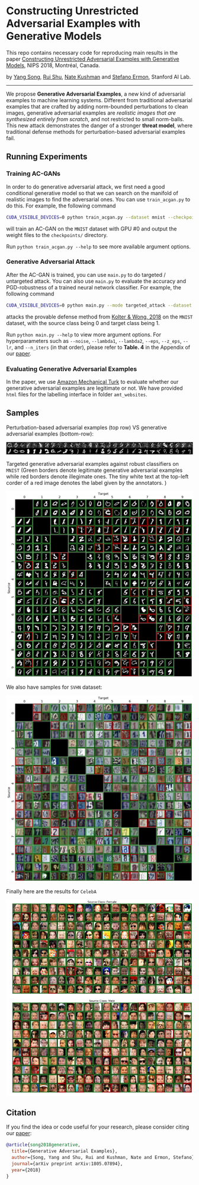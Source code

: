 # Constructing Unrestricted Adversarial Examples with Generative Models

This repo contains necessary code for reproducing main results in the paper [Constructing Unrestricted Adversarial Examples with Generative Models](https://arxiv.org/abs/1805.07894), NIPS 2018, Montréal, Canada. 

by [Yang Song](https://yang-song.github.io/), [Rui Shu](https://ruishu.io//), [Nate Kushman](http://www.kushman.org/) and [Stefano Ermon](https://cs.stanford.edu/~ermon/), Stanford AI Lab.

---

We propose **Generative Adversarial Examples**, a new kind of adversarial examples to machine learning systems. Different from traditional adversarial examples that are crafted by adding norm-bounded perturbations to clean images, generative adversarial examples are _realistic images that are synthesized entirely from scratch_, and not restricted to small norm-balls. This new attack demonstrates the danger of a stronger **threat model**, where traditional defense methods for perturbation-based adversarial examples fail.

## Running Experiments

### Training AC-GANs

In order to do generative adversarial attack, we first need a good conditional generative model so that we can search on the manifold of realistic images to find the adversarial ones. You can use `train_acgan.py` to do this. For example, the following command

```bash
CUDA_VISIBLE_DEVICES=0 python train_acgan.py --dataset mnist --checkpoint_dir checkpoints/
```

will train an AC-GAN on the `MNIST` dataset with GPU #0 and output the weight files to the `checkpoints/` directory. 

Run `python train_acgan.py --help` to see more available argument options.

### Generative Adversarial Attack

After the AC-GAN is trained, you can use `main.py` to do targeted / untargeted attack. You can also use `main.py` to evaluate the accuracy and PGD-robustness of a trained neural network classifier. For example, the following command

```bash
CUDA_VISIBLE_DEVICES=0 python main.py --mode targeted_attack --dataset mnist --classifier zico --source 0 --target 1
```

attacks the provable defense method from [Kolter & Wong, 2018](https://arxiv.org/pdf/1711.00851.pdf) on the `MNIST` dataset, with the source class being 0 and target class being 1. 

Run `python main.py --help` to view more argument options. For hyperparameters such as `--noise`, `--lambda1`, `--lambda2`, `--eps`,  `--z_eps`, `--lr`, and `--n_iters` (in that order), please refer to **Table. 4** in the Appendix of our [paper](https://arxiv.org/pdf/1805.07894.pdf). 

### Evaluating Generative Adversarial Examples

In the paper, we use [Amazon Mechanical Turk](https://www.mturk.com/) to evaluate whether our generative adversarial examples are legitimate or not. We have provided `html` files for the labelling interface in folder `amt_websites`.

## Samples

 Perturbation-based adversarial examples (top row) VS generative adversarial examples (bottom-row):

![compare](assets/imgs/compare_adv_imgs.png)

Targeted generative adversarial examples against robust classifiers on `MNIST` (Green borders denote legitimate generative adversarial examples while red borders denote illegimate ones. The tiny white text at the top-left corder of a red image denotes the label given by the annotators. )

![mnist](assets/imgs/mnist_madry_adv_targeted_large_plot.jpg)

We also have samples for `SVHN` dataset:

![svhn](assets/imgs/svhn_resnet_adv_targeted_large_plot.png)

Finally here are the results for `CelebA`

![celeba](assets/imgs/celebA_resnet_adv_targeted_large_plot.jpg)

## Citation

If you find the idea or code useful for your research, please consider citing our [paper](https://arxiv.org/abs/1805.07894):

```bib
@article{song2018generative,
  title={Generative Adversarial Examples},
  author={Song, Yang and Shu, Rui and Kushman, Nate and Ermon, Stefano},
  journal={arXiv preprint arXiv:1805.07894},
  year={2018}
}
```

